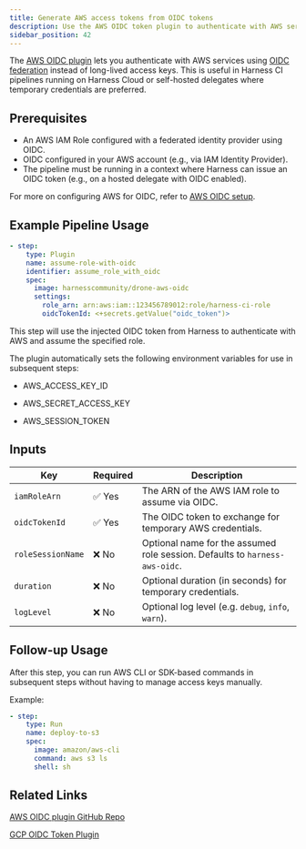 ```yaml
---
title: Generate AWS access tokens from OIDC tokens
description: Use the AWS OIDC token plugin to authenticate with AWS services using OIDC in Harness CI pipelines.
sidebar_position: 42
---
```


The [AWS OIDC plugin](https://github.com/harness-community/drone-aws-oidc) lets you authenticate with AWS services using [OIDC federation](https://docs.aws.amazon.com/IAM/latest/UserGuide/id_roles_providers_create_oidc.html) instead of long-lived access keys. This is useful in Harness CI pipelines running on Harness Cloud or self-hosted delegates where temporary credentials are preferred.

## Prerequisites

- An AWS IAM Role configured with a federated identity provider using OIDC.
- OIDC configured in your AWS account (e.g., via IAM Identity Provider).
- The pipeline must be running in a context where Harness can issue an OIDC token (e.g., on a hosted delegate with OIDC enabled).

For more on configuring AWS for OIDC, refer to [AWS OIDC setup](https://docs.aws.amazon.com/IAM/latest/UserGuide/id_roles_providers_create_oidc.html).

## Example Pipeline Usage

```yaml
- step:
    type: Plugin
    name: assume-role-with-oidc
    identifier: assume_role_with_oidc
    spec:
      image: harnesscommunity/drone-aws-oidc
      settings:
        role_arn: arn:aws:iam::123456789012:role/harness-ci-role
        oidcTokenId: <+secrets.getValue("oidc_token")>
```       

This step will use the injected OIDC token from Harness to authenticate with AWS and assume the specified role.

The plugin automatically sets the following environment variables for use in subsequent steps:

- AWS_ACCESS_KEY_ID

- AWS_SECRET_ACCESS_KEY

- AWS_SESSION_TOKEN

## Inputs

| Key               | Required | Description                                                                 |
|--------------------|----------|-----------------------------------------------------------------------------|
| `iamRoleArn`       | ✅ Yes   | The ARN of the AWS IAM role to assume via OIDC.                             |
| `oidcTokenId`      | ✅ Yes   | The OIDC token to exchange for temporary AWS credentials.                   |
| `roleSessionName`  | ❌ No    | Optional name for the assumed role session. Defaults to `harness-aws-oidc`. |
| `duration`         | ❌ No    | Optional duration (in seconds) for temporary credentials.                   |
| `logLevel`         | ❌ No    | Optional log level (e.g. `debug`, `info`, `warn`).                          |

## Follow-up Usage

After this step, you can run AWS CLI or SDK-based commands in subsequent steps without having to manage access keys manually.

Example:

```yaml
- step:
    type: Run
    name: deploy-to-s3
    spec:
      image: amazon/aws-cli
      command: aws s3 ls
      shell: sh
```
## Related Links

[AWS OIDC plugin GitHub Repo](https://github.com/harness-community/drone-aws-oidc)

[GCP OIDC Token Plugin](/docs/continuous-integration/secure-ci/gcp-oidc-token-plugin)